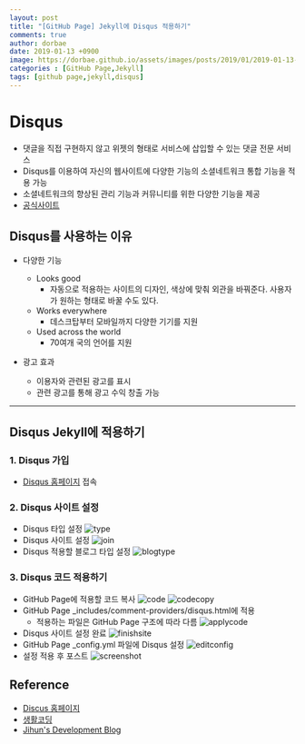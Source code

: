 ```yaml
---
layout: post
title: "[GitHub Page] Jekyll에 Disqus 적용하기"
comments: true
author: dorbae
date: 2019-01-13 +0900
image: https://dorbae.github.io/assets/images/posts/2019/01/2019-01-13-githubpage-jekyll-howtoapplydisqus-thumnail.png
categories : [GitHub Page,Jekyll]
tags: [github page,jekyll,disqus]
---
```


# Disqus
* 댓글을 직접 구현하지 않고 위젯의 형태로 서비스에 삽입할 수 있는 댓글 전문 서비스
* Disqus를 이용하여 자신의 웹사이트에 다양한 기능의 소셜네트워크 통합 기능을 적용 가능
* 소셜네트워크의 향상된 관리 기능과 커뮤니티를 위한 다양한 기능을 제공
* [공식사이트](disqus.com )

## Disqus를 사용하는 이유
* 다양한 기능
    * Looks good
        - 자동으로 적용하는 사이트의 디자인, 색상에 맞춰 외관을 바꿔준다. 사용자가 원하는 형태로 바꿀 수도 있다.
    * Works everywhere
        - 데스크탑부터 모바일까지 다양한 기기를 지원
    * Used across the world
        - 70여개 국의 언어를 지원

* 광고 효과
    * 이용자와 관련된 광고를 표시
    * 관련 광고를 통해 광고 수익 창출 가능

-------

## Disqus Jekyll에 적용하기
### 1. Disqus 가입
* [Disqus 홈페이지](https://disqus.com/) 접속
### 2. Disqus 사이트 설정
* Disqus 타입 설정
![type](/assets/images/posts/2019/01/2019-01-13-githubpage-jekyll-howtoapplydisqus-001.png)
* Disqus 사이트 설정
![join](/assets/images/posts/2019/01/2019-01-13-githubpage-jekyll-howtoapplydisqus-002.png)
* Disqus 적용할 블로그 타입 설정
![blogtype](/assets/images/posts/2019/01/2019-01-13-githubpage-jekyll-howtoapplydisqus-003.png)
### 3. Disqus 코드 적용하기
* GitHub Page에 적용할 코드 복사
![code](/assets/images/posts/2019/01/2019-01-13-githubpage-jekyll-howtoapplydisqus-004.png)
![codecopy](/assets/images/posts/2019/01/2019-01-13-githubpage-jekyll-howtoapplydisqus-005.png)
* GitHub Page _includes/comment-providers/disqus.html에 적용
    - 적용하는 파일은 GitHub Page 구조에 따라 다름
![applycode](/assets/images/posts/2019/01/2019-01-13-githubpage-jekyll-howtoapplydisqus-006.png)
* Disqus 사이트 설정 완료
![finishsite](/assets/images/posts/2019/01/2019-01-13-githubpage-jekyll-howtoapplydisqus-008.png)
* GitHub Page _config.yml 파일에 Disqus 설정
![editconfig](/assets/images/posts/2019/01/2019-01-13-githubpage-jekyll-howtoapplydisqus-009.png)
* 설정 적용 후 포스트
![screenshot](/assets/images/posts/2019/01/2019-01-13-githubpage-jekyll-howtoapplydisqus-010.png)




## Reference
* [Discus 홈페이지](https://help.disqus.com/what-is-disqus/what-is-disqus)
* [생활코딩](https://opentutorials.org/course/2473/13865)
* [Jihun's Development Blog](https://cjh5414.github.io/Disqus/)
